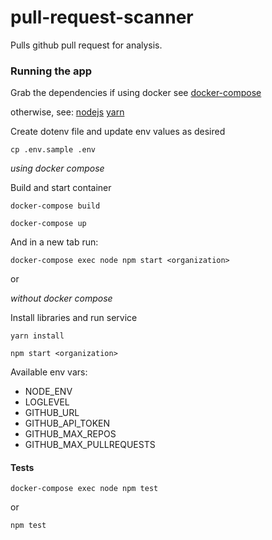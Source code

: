 # pull-request-scanner

Pulls github pull request for analysis.

### Running the app

Grab the dependencies if using docker see [docker-compose](https://docs.docker.com/compose/install/)

otherwise, see:
[nodejs](https://nodejs.org)
[yarn](https://yarnpkg.com)


Create dotenv file and update env values as desired

`cp .env.sample .env`

_using docker compose_

Build and start container

`docker-compose build`

`docker-compose up`

And in a new tab run:

`docker-compose exec node npm start <organization>`

or

_without docker compose_

Install libraries and run service

`yarn install`

`npm start <organization>`

Available env vars:

- NODE_ENV
- LOGLEVEL
- GITHUB_URL
- GITHUB_API_TOKEN
- GITHUB_MAX_REPOS
- GITHUB_MAX_PULLREQUESTS

#### Tests

`docker-compose exec node npm test`

or

`npm test`
